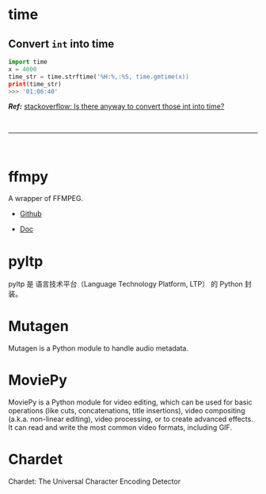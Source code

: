 # time

## Convert `int` into time

```python
import time
x = 4000
time_str = time.strftime('%H:%,:%S, time.gmtime(x))
print(time_str)
>>> '01:06:40'
```

**_Ref:_** [stackoverflow: Is there anyway to convert those int into time?](https://stackoverflow.com/a/47871587/4636081)

<!--  -->
<br>

---

<br>
<!--  -->

# ffmpy

A wrapper of FFMPEG.

- [Github](https://github.com/Ch00k/ffmpy)

- [Doc](https://ffmpy-zh.readthedocs.io/zh/latest/index.html)

# pyltp

pyltp 是 语言技术平台（Language Technology Platform, LTP） 的 Python 封装。

# Mutagen

Mutagen is a Python module to handle audio metadata.

# MoviePy

MoviePy is a Python module for video editing, which can be used for basic operations (like cuts, concatenations, title insertions), video compositing (a.k.a. non-linear editing), video processing, or to create advanced effects. It can read and write the most common video formats, including GIF.

# Chardet

Chardet: The Universal Character Encoding Detector
